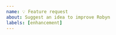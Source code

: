 ```yaml
---
name: 💡 Feature request
about: Suggest an idea to improve Robyn
labels: [enhancement]
---
```


<!--
Thank you for considering improving Robyn!

Please describe your idea in depth. If you're not sure what to write, imagine the following:
  - How is this important to you? How would you use it?
  - Can you think of any alternatives?
  - Do you have any ideas about how it can be implemented? Are you willing/able to implement it? Do you need mentoring?
-->
